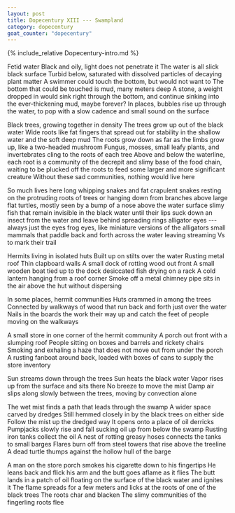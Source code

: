 ```yaml
---
layout: post
title: Dopecentury XIII --- Swampland
category: dopecentury
goat_counter: "dopecentury" 
---
```


{% include_relative Dopecentury-intro.md %}

Fetid water		Black and oily, light does not penetrate it		The water is all slick black surface	Turbid below, saturated with dissolved particles of decaying plant matter		A swimmer could touch the bottom, but would not want to
The bottom that could be touched is mud, many meters deep		A stone, a weight dropped in would sink right through the bottom, and continue sinking into the ever-thickening mud, maybe forever?		In places, bubbles rise up through the water, to pop with a slow cadence and small sound on the surface

Black trees, growing together in density		The trees grow up out of the black water		Wide roots like fat fingers that spread out for stability in the shallow water and the soft deep mud		The roots grow down as far as the limbs grow up, like a two-headed mushroom		Fungus, mosses, small leafy plants, and invertebrates cling to the roots of each tree		Above and below the waterline, each root is a community of the decrepit and slimy base of the food chain, waiting to be plucked off the roots to feed some larger and more significant creature		Without these sad communities, nothing would live here

So much lives here		long whipping snakes and fat crapulent snakes resting on the protruding roots of trees or hanging down from branches above		large flat turtles, mostly seen by a bump of a nose above the water surface		slimy fish that remain invisible in the black water until their lips suck down an insect from the water and leave behind spreading rings		alligator eyes --- always just the eyes		frog eyes, like miniature versions of the alligators		small mammals that paddle back and forth across the water leaving streaming Vs to mark their trail

Hermits living in isolated huts		Built up on stilts over the water		Rusting metal roof		Thin clapboard walls	A small dock of rotting wood out front		A small wooden boat tied up to the dock		desiccated fish drying on a rack		A cold lantern hanging from a roof corner		Smoke off a metal chimney pipe sits in the air above the hut without dispersing

In some places, hermit communities		Huts crammed in among the trees		Connected by walkways of wood that run back and forth just over the water		Nails in the boards the work their way up and catch the feet of people moving on the walkways

A small store in one corner of the hermit community		A porch out front with a slumping roof		People sitting on boxes and barrels and rickety chairs		Smoking and exhaling a haze that does not move out from under the porch		A rusting fanboat around back, loaded with boxes of cans to supply the store inventory

Sun streams down through the trees		Sun heats the black water		Vapor rises up from the surface and sits there		No breeze to move the mist		Damp air slips along slowly between the trees, moving by convection alone

The wet mist finds a path that leads through the swamp		A wider space carved by dredges		Still hemmed closely in by the black trees on either side		Follow the mist up the dredged way		It opens onto a place of oil derricks		Pumpjacks slowly rise and fall sucking oil up from below the swamp		Rusting iron tanks collect the oil		A nest of rotting greasy hoses connects the tanks to small barges		Flares burn off from steel towers that rise above the treeline		A dead turtle thumps against the hollow hull of the barge

A man on the store porch smokes his cigarette down to his fingertips		He leans back and flick his arm and the butt goes aflame as it flies		The butt lands in a patch of oil floating on the surface of the black water and ignites it		The flame spreads for a few meters and licks at the roots of one of the black trees		The roots char and blacken		The slimy communities of the fingerling roots flee




